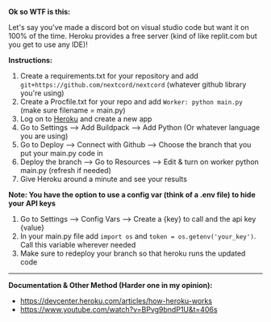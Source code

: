 
**Ok so WTF is this:**

Let's say you've made a discord bot on visual studio code but want it on 100% of the time. Heroku provides a free server (kind of like replit.com but you get to use any IDE)!
 
**Instructions:**

1. Create a requirements.txt for your repository and add `git+https://github.com/nextcord/nextcord` (whatever github library you're using) 
2. Create a Procfile.txt for your repo and add `Worker: python main.py` (make sure filename = main.py)
3. Log on to <a href = "https://id.heroku.com/login">Heroku</a> and create a new app 
4. Go to Settings --> Add Buildpack --> Add Python (Or whatever language you are using)
5. Go to Deploy --> Connect with Github --> Choose the branch that you put your main.py code in
6. Deploy the branch --> Go to Resources --> Edit & turn on worker python main.py (refresh if needed)
7. Give Heroku around a minute and see your results

**Note: You have the option to use a config var (think of a .env file) to hide your API keys**

1. Go to Settings --> Config Vars --> Create a {key} to call and the api key {value}
2. In your main.py file add `import os` and `token = os.getenv('your_key')`. Call this variable wherever needed
3. Make sure to redeploy your branch so that heroku runs the updated code

<hr>

**Documentation & Other Method (Harder one in my opinion):**

- https://devcenter.heroku.com/articles/how-heroku-works
- https://www.youtube.com/watch?v=BPvg9bndP1U&t=406s
